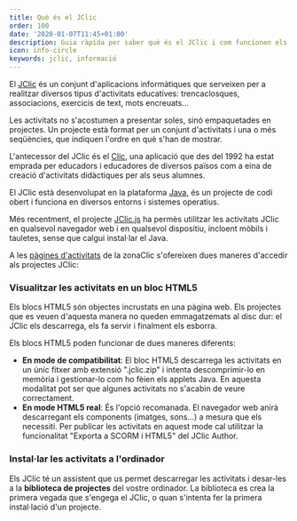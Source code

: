 ```yaml
---
title: Què és el JClic
order: 100
date: '2020-01-07T11:45+01:00'
description: Guia ràpida per saber què és el JClic i com funcionen els seus principals components.
icon: info-circle
keywords: jclic, informació
---
```


El [JClic](/jclic/) és un conjunt d'aplicacions informàtiques que serveixen per a realitzar diversos tipus d'activitats educatives: trencaclosques, associacions, exercicis de text, mots encreuats...

Les activitats no s'acostumen a presentar soles, sinó empaquetades en projectes. Un projecte està format per un conjunt d'activitats i una o més seqüències, que indiquen l'ordre en què s'han de mostrar.

L'antecessor del JClic és el [Clic](/clic3/), una aplicació que des del 1992 ha estat emprada per educadors i educadores de diversos països com a eina de creació d'activitats didàctiques per als seus alumnes.

El JClic està desenvolupat en la plataforma [Java](/jclic/java/), és un projecte de codi obert i funciona en diversos entorns i sistemes operatius.

Més recentment, el projecte [JClic.js](https://projectestac.github.io/jclic.js) ha permès utilitzar les activitats JClic en qualsevol navegador web i en qualsevol dispositiu, incloent mòbils i tauletes, sense que calgui instal·lar el Java.

A les [pàgines d'activitats](https://clic.xtec.cat/repo/) de la zonaClic s'ofereixen dues maneres d'accedir als projectes JClic:

### Visualitzar les activitats en un bloc HTML5

Els blocs HTML5 són objectes incrustats en una pàgina web. Els projectes que es veuen d'aquesta manera no queden emmagatzemats al disc dur: el JClic els descarrega, els fa servir i finalment els esborra.

Els blocs HTML5 poden funcionar de dues maneres diferents:

- __En mode de compatibilitat__: El bloc HTML5 descarrega les activitats en un únic fitxer amb extensió ".jclic.zip" i intenta descomprimir-lo en memòria i gestionar-lo com ho fèien els applets Java. En aquesta modalitat pot ser que algunes activitats no s'acabin de veure correctament.
- __En mode HTML5 real__: És l'opció recomanada. El navegador web anirà descarregant els components (imatges, sons...) a mesura que els necessiti. Per publicar les activitats en aquest mode cal utilitzar la funcionalitat "Exporta a SCORM i HTML5" del JClic Author.

### Instal·lar les activitats a l'ordinador

Els JClic té un assistent que us permet descarregar les activitats i desar-les a la __biblioteca de projectes__ del vostre ordinador. La biblioteca es crea la primera vegada que s'engega el JClic, o quan s'intenta fer la primera instal·lació d'un projecte.
